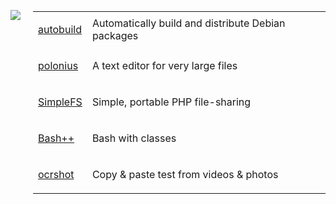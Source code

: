 <div style="display: flex; align-items: flex-start;">

<div>

![](https://github-readme-stats.vercel.app/api/top-langs/?username=rail5&langs_count=10&hide=css,scss,html,makefile,inno%20setup,javascript,hack&layout=compact&title_color=C14A37&text_color=FFB26B&icon_color=0891b2&bg_color=272822&hide_border=false&locale=en)

</div>

<div style="margin-left: 20px;">

<table>

<tr>
<td>

[autobuild](https://github.com/rail5/autobuild)

</td>
<td>Automatically build and distribute Debian packages</td>
</tr>
<tr>
<td>

[polonius](https://github.com/rail5/polonius)

</td>
<td>A text editor for very large files</td>
</tr>
<tr>
<td>

[SimpleFS](https://github.com/rail5/simplefs)

</td>
<td>Simple, portable PHP file-sharing</td>
</tr>
<tr>
<td>

[Bash++](https://github.com/rail5/bashpp)

</td>
<td>Bash with classes</td>
</tr>
<tr>
<td>

[ocrshot](https://github.com/rail5/autobuild)

</td>
<td>Copy & paste test from videos & photos</td>
</tr>
</table>

</div>

</div>